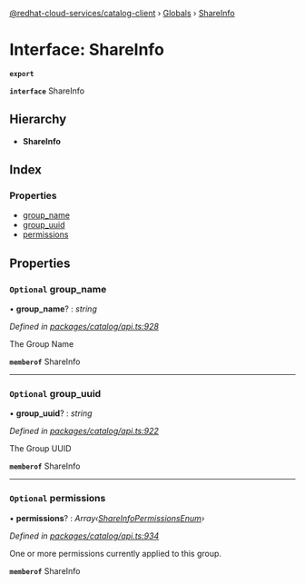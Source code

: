 [@redhat-cloud-services/catalog-client](../README.md) › [Globals](../globals.md) › [ShareInfo](shareinfo.md)

# Interface: ShareInfo

**`export`** 

**`interface`** ShareInfo

## Hierarchy

* **ShareInfo**

## Index

### Properties

* [group_name](shareinfo.md#optional-group_name)
* [group_uuid](shareinfo.md#optional-group_uuid)
* [permissions](shareinfo.md#optional-permissions)

## Properties

### `Optional` group_name

• **group_name**? : *string*

*Defined in [packages/catalog/api.ts:928](https://github.com/RedHatInsights/javascript-clients/blob/master/packages/catalog/api.ts#L928)*

The Group Name

**`memberof`** ShareInfo

___

### `Optional` group_uuid

• **group_uuid**? : *string*

*Defined in [packages/catalog/api.ts:922](https://github.com/RedHatInsights/javascript-clients/blob/master/packages/catalog/api.ts#L922)*

The Group UUID

**`memberof`** ShareInfo

___

### `Optional` permissions

• **permissions**? : *Array‹[ShareInfoPermissionsEnum](../enums/shareinfopermissionsenum.md)›*

*Defined in [packages/catalog/api.ts:934](https://github.com/RedHatInsights/javascript-clients/blob/master/packages/catalog/api.ts#L934)*

One or more permissions currently applied to this group.

**`memberof`** ShareInfo
